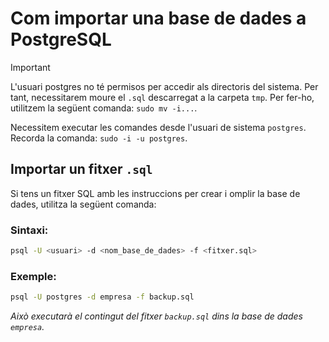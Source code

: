 # Com importar una base de dades a PostgreSQL 

> [!IMPORTANT]
> L'usuari postgres no té permisos per accedir als directoris del sistema. Per tant, necessitarem moure el `.sql` descarregat a la carpeta `tmp`. Per fer-ho, utilitzem la següent comanda: `sudo mv -i...`.
> 
> Necessitem executar les comandes desde l'usuari de sistema `postgres`. Recorda la comanda: `sudo -i -u postgres`.

## Importar un fitxer `.sql`
Si tens un fitxer SQL amb les instruccions per crear i omplir la base de dades, utilitza la següent comanda:

### **Sintaxi:**
```sh
psql -U <usuari> -d <nom_base_de_dades> -f <fitxer.sql>
```

### **Exemple:**
```sh
psql -U postgres -d empresa -f backup.sql
```
*Això executarà el contingut del fitxer `backup.sql` dins la base de dades `empresa`.*
